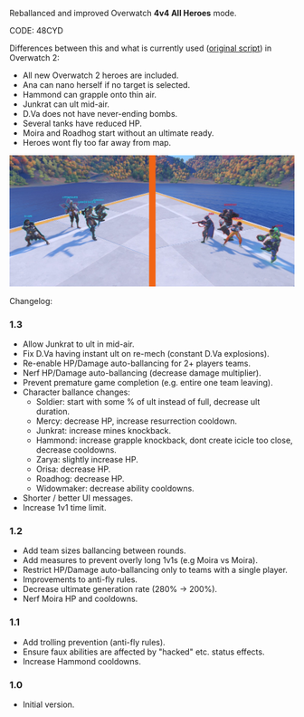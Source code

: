 Reballanced and improved Overwatch **4v4 All Heroes** mode.

CODE: 48CYD

Differences between this and what is currently used ([original script](https://github.com/domuspopus/overwatch-4v4-all-heroes/blob/48df90949be856888b5e3db5ca1917e87e950997/main.ow)) in Overwatch 2:

- All new Overwatch 2 heroes are included.
- Ana can nano herself if no target is selected.
- Hammond can grapple onto thin air.
- Junkrat can ult mid-air.
- D.Va does not have never-ending bombs.
- Several tanks have reduced HP.
- Moira and Roadhog start without an ultimate ready.
- Heroes wont fly too far away from map.

![preview](preview.jpg)

Changelog:

### 1.3

- Allow Junkrat to ult in mid-air.
- Fix D.Va having instant ult on re-mech (constant D.Va explosions).
- Re-enable HP/Damage auto-ballancing for 2+ players teams.
- Nerf HP/Damage auto-ballancing (decrease damage multiplier).
- Prevent premature game completion (e.g. entire one team leaving).
- Character ballance changes:
    - Soldier: start with some % of ult instead of full, decrease ult duration.
    - Mercy: decrease HP, increase resurrection cooldown.
    - Junkrat: increase mines knockback.
    - Hammond: increase grapple knockback, dont create icicle too close, decrease cooldowns.
    - Zarya: slightly increase HP.
    - Orisa: decrease HP.
    - Roadhog: decrease HP.
    - Widowmaker: decrease ability cooldowns.
- Shorter / better UI messages.
- Increase 1v1 time limit.

### 1.2

- Add team sizes ballancing between rounds.
- Add measures to prevent overly long 1v1s (e.g Moira vs Moira).
- Restrict HP/Damage auto-ballancing only to teams with a single player.
- Improvements to anti-fly rules.
- Decrease ultimate generation rate (280% -> 200%).
- Nerf Moira HP and cooldowns.

### 1.1

- Add trolling prevention (anti-fly rules).
- Ensure faux abilities are affected by "hacked" etc. status effects.
- Increase Hammond cooldowns.

### 1.0

- Initial version.
